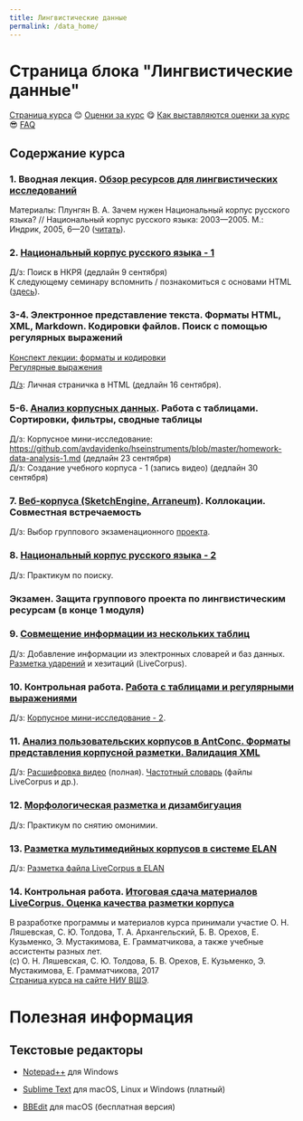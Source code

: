```yaml
---
title: Лингвистические данные
permalink: /data_home/
---
```



# Страница блока "Лингвистические данные"

<a href="https://olesar.github.io/KOMI/">Страница курса</a> :blush: <a href="https://docs.google.com/spreadsheets/d/1iWU1g6ITpjFMm3mgNr0qcKSUe5WgAkC19wWDpk8mxdk/edit?usp=sharing">Оценки за курс</a> :yum: <a href="https://github.com/olesar/hseinstruments/blob/master/Info/Как-выставляется-оценка-по-курсу%3F.md">Как выставляются оценки за курс</a> :sunglasses: <a href="https://github.com/olesar/hseinstruments/blob/master/Info/FAQ.md">FAQ</a>

## Содержание курса
### 1. Вводная лекция. <a href="https://github.com/olesar/hseinstruments/raw/master/Data/1_%D0%9B%D0%B5%D0%BA%D1%86%D0%B8%D1%8F_%D0%9B%D0%B8%D0%BD%D0%B3%D0%B2%D0%B8%D1%81%D1%82%D0%B8%D1%87%D0%B5%D1%81%D0%BA%D0%B8%D0%B5%20%D1%8D%D0%BB%D0%B5%D0%BA%D1%82%D1%80%D0%BE%D0%BD%D0%BD%D1%8B%D0%B5%20%D1%80%D0%B5%D1%81%D1%83%D1%80%D1%81%D1%8B.pdf">Обзор ресурсов для лингвистических исследований</a>    
Материалы: Плунгян В. А. Зачем нужен Национальный корпус русского языка? // Национальный корпус русского языка: 2003—2005. М.: Индрик, 2005, 6—20 (<a href="http://ruscorpora.ru/sbornik2005/02plu.pdf">читать</a>).  

### 2. <a href="https://github.com/olesar/hseinstruments/blob/master/practicum-rnc-1.md">Национальный корпус русского языка - 1</a>
Д/з: Поиск в НКРЯ (дедлайн 9 сентября)  
К следующему семинару вспомнить / познакомиться с основами HTML (<a href="https://developer.mozilla.org/ru/docs/Web/Guide/HTML/Introduction">здесь</a>). 

### 3-4. Электронное представление текста. Форматы HTML, XML, Markdown. Кодировки файлов. Поиск с помощью регулярных выражений     
<a href="https://github.com/olesar/hseinstruments/blob/master/lecture-text-formats.md">Конспект лекции: форматы и кодировки</a>   
<a href="https://github.com/olesar/hseinstruments/blob/master/practicum-regex1.md">Регулярные выражения</a>   

<a href="https://github.com/olesar/hseinstruments/blob/master/homework_html.md">Д/з</a>: Личная страничка в HTML (дедлайн 16 сентября). 

### 5-6. <a href="https://github.com/olesar/hseinstruments/blob/master/practicum-spreadsheets-1.md">Анализ корпусных данных</a>. Работа с таблицами. Сортировки, фильтры, сводные таблицы  
Д/з: Корпусное мини-исследование: https://github.com/avdavidenko/hseinstruments/blob/master/homework-data-analysis-1.md (дедлайн 23 сентября)   
Д/з: Создание учебного корпуса - 1 (запись видео) (дедлайн 30 сентября)  

### 7. <a href="https://github.com/olesar/hseinstruments/blob/master/practicum-web-corpora.md">Веб-корпуса (SketchEngine, Arraneum)</a>. Коллокации. Совместная встречаемость  
Д/з: Выбор группового экзаменационного <a href="https://github.com/olesar/hseinstruments/blob/master/Projects.md">проекта</a>.

### 8. <a href="/https://github.com/olesar/hseinstruments/blob/master/Day08-RNC-2.md">Национальный корпус русского языка - 2</a>
Д/з: Практикум по поиску.

### Экзамен. Защита группового проекта по лингвистическим ресурсам (в конце 1 модуля)

### 9. <a href="/https://github.com/olesar/hseinstruments/blob/master/Day09-Spreadsheets-2.md">Совмещение информации из нескольких таблиц</a>
Д/з: Добавление информации из электронных словарей и баз данных. [Разметка ударений](https://github.com/olesar/hseinstruments/blob/master/Day09-hw-acc.md) и хезитаций (LiveCorpus).

### 10. Контрольная работа. <a href="https://github.com/olesar/hseinstruments/blob/master/Day10_RegExp.md">Работа с таблицами и регулярными выражениями</a>  
Д/з: <a href="https://github.com/olesar/hseinstruments/blob/master/Day10-Spreadsheets-3.md">Корпусное мини-исследование - 2</a>.

### 11. <a href="/https://github.com/olesar/hseinstruments/blob/master/Day07-AntConc.md">Анализ пользовательских корпусов в AntConc. Форматы представления корпусной разметки. Валидация XML</a>  
Д/з: [Расшифровка видео](https://github.com/olesar/hseinstruments/blob/master/Day03-hw-Transcript.md) (полная).  <a href="https://github.com/olesar/hseinstruments/blob/master/Day07-AntConc-hw.md">Частотный словарь</a> (файлы LiveCorpus и др.).

### 12. <a href="/https://github.com/olesar/hseinstruments/blob/master/Day08-Disambiguation.md">Морфологическая разметка и дизамбигуация</a>  
Д/з: Практикум по снятию омонимии.

### 13. <a href="/https://github.com/olesar/hseinstruments/blob/master/Day11-ELAN.md">Разметка мультимедийных корпусов в системе ELAN</a>  
Д/з: <a href="/https://github.com/olesar/hseinstruments/blob/master/Day11-ELAN-hw.md">Разметка файла LiveCorpus в ELAN</a>

### 14. Контрольная работа. <a href="/https://github.com/olesar/hseinstruments/blob/master/Day12-LiveCorpus-data.md">Итоговая сдача материалов LiveCorpus. Оценка качества разметки корпуса</a>  


В разработке программы и материалов курса принимали участие О. Н. Ляшевская, С. Ю. Толдова, Т. А. Архангельский, Б. В. Орехов, Е. Кузьменко, Э. Мустакимова, Е. Грамматчикова, а также учебные ассистенты разных лет.  
(с) О. Н. Ляшевская, С. Ю. Толдова, Б. В. Орехов, Е. Кузьменко, Э. Мустакимова, Е. Грамматчикова, 2017  
<a href="https://www.hse.ru/edu/courses/205503806">Страница курса на сайте НИУ ВШЭ</a>. 


# Полезная информация

## Текстовые редакторы

- [Notepad++](https://notepad-plus-plus.org/download/v7.5.8.html) для Windows

- [Sublime Text](https://www.sublimetext.com/3) для macOS, Linux и Windows (платный)

- [BBEdit](https://www.barebones.com/products/bbedit/download.html) для macOS (бесплатная версия)

